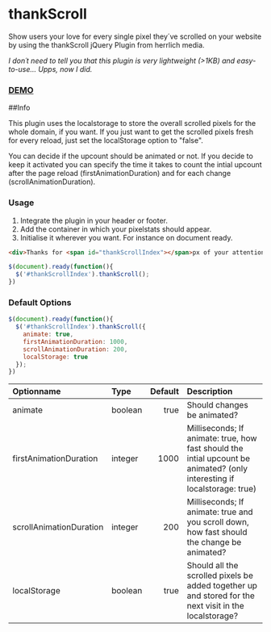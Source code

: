 # thankScroll

Show users your love for every single pixel they´ve scrolled on your website by using the thankScroll jQuery Plugin from herrlich media.

*I don´t need to tell you that this plugin is very lightweight (>1KB) and easy-to-use… 
Upps, now I did.*

### [DEMO](www.github.com)

##Info

This plugin uses the localstorage to store the overall scrolled pixels for the whole domain, if you want. If you just want to get the scrolled pixels fresh for every reload, just set the localStorage option to "false".

You can decide if the upcount should be animated or not. If you decide to keep it activated you can specify the time it takes to count the intial upcount after the page reload (firstAnimationDuration) and for each change (scrollAnimationDuration).


### Usage
1. Integrate the plugin in your header or footer.
2. Add the container in which your pixelstats should appear.
3. Initialise it wherever you want. For instance on document ready.

```html
<div>Thanks for <span id="thankScrollIndex"></span>px of your attention</div>
```

```javascript
$(document).ready(function(){
  $('#thankScrollIndex').thankScroll();
})
```

### Default Options
```javascript
$(document).ready(function(){
  $('#thankScrollIndex').thankScroll({
    animate: true,
    firstAnimationDuration: 1000,
    scrollAnimationDuration: 200,
    localStorage: true
  });
})
```

| Optionname              | Type          | Default | Description |
| :-------------          |:------------- | -----:  | :---------  |
| animate                 | boolean       | true    | Should changes be animated? |
| firstAnimationDuration  | integer       | 1000    | Milliseconds; If animate: true, how fast should the intial upcount be animated? (only interesting if localstorage: true)
| scrollAnimationDuration | integer       |  200    | Milliseconds; If animate: true and you scroll down, how fast should the change be animated? |
| localStorage            | boolean       | true    | Should all the scrolled pixels be added together up and stored for the next visit in the localstorage? |
